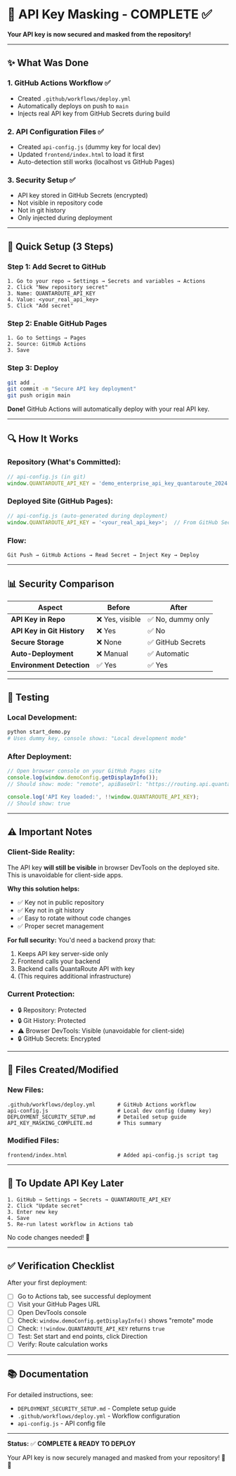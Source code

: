 # 🔐 API Key Masking - COMPLETE ✅

**Your API key is now secured and masked from the repository!**

---

## ✨ What Was Done

### 1. **GitHub Actions Workflow** ✅
   - Created `.github/workflows/deploy.yml`
   - Automatically deploys on push to `main`
   - Injects real API key from GitHub Secrets during build

### 2. **API Configuration Files** ✅
   - Created `api-config.js` (dummy key for local dev)
   - Updated `frontend/index.html` to load it first
   - Auto-detection still works (localhost vs GitHub Pages)

### 3. **Security Setup** ✅
   - API key stored in GitHub Secrets (encrypted)
   - Not visible in repository code
   - Not in git history
   - Only injected during deployment

---

## 🚀 Quick Setup (3 Steps)

### **Step 1: Add Secret to GitHub**
```
1. Go to your repo → Settings → Secrets and variables → Actions
2. Click "New repository secret"
3. Name: QUANTAROUTE_API_KEY
4. Value: <your_real_api_key>
5. Click "Add secret"
```

### **Step 2: Enable GitHub Pages**
```
1. Go to Settings → Pages
2. Source: GitHub Actions
3. Save
```

### **Step 3: Deploy**
```bash
git add .
git commit -m "Secure API key deployment"
git push origin main
```

**Done!** GitHub Actions will automatically deploy with your real API key.

---

## 🔍 How It Works

### Repository (What's Committed):
```javascript
// api-config.js (in git)
window.QUANTAROUTE_API_KEY = 'demo_enterprise_api_key_quantaroute_2024';  // Dummy
```

### Deployed Site (GitHub Pages):
```javascript
// api-config.js (auto-generated during deployment)
window.QUANTAROUTE_API_KEY = '<your_real_api_key>';  // From GitHub Secrets
```

### Flow:
```
Git Push → GitHub Actions → Read Secret → Inject Key → Deploy
```

---

## 📊 Security Comparison

| Aspect | Before | After |
|--------|--------|-------|
| **API Key in Repo** | ❌ Yes, visible | ✅ No, dummy only |
| **API Key in Git History** | ❌ Yes | ✅ No |
| **Secure Storage** | ❌ None | ✅ GitHub Secrets |
| **Auto-Deployment** | ❌ Manual | ✅ Automatic |
| **Environment Detection** | ✅ Yes | ✅ Yes |

---

## 🧪 Testing

### Local Development:
```bash
python start_demo.py
# Uses dummy key, console shows: "Local development mode"
```

### After Deployment:
```javascript
// Open browser console on your GitHub Pages site
console.log(window.demoConfig.getDisplayInfo());
// Should show: mode: "remote", apiBaseUrl: "https://routing.api.quantaroute.com/v1"

console.log('API Key loaded:', !!window.QUANTAROUTE_API_KEY);
// Should show: true
```

---

## ⚠️ Important Notes

### Client-Side Reality:
The API key **will still be visible** in browser DevTools on the deployed site. This is unavoidable for client-side apps.

**Why this solution helps:**
- ✅ Key not in public repository
- ✅ Key not in git history
- ✅ Easy to rotate without code changes
- ✅ Proper secret management

**For full security:**
You'd need a backend proxy that:
1. Keeps API key server-side only
2. Frontend calls your backend
3. Backend calls QuantaRoute API with key
4. (This requires additional infrastructure)

### Current Protection:
- 🔒 Repository: Protected
- 🔒 Git History: Protected  
- ⚠️ Browser DevTools: Visible (unavoidable for client-side)
- 🔒 GitHub Secrets: Encrypted

---

## 📁 Files Created/Modified

### New Files:
```
.github/workflows/deploy.yml       # GitHub Actions workflow
api-config.js                      # Local dev config (dummy key)
DEPLOYMENT_SECURITY_SETUP.md       # Detailed setup guide
API_KEY_MASKING_COMPLETE.md        # This summary
```

### Modified Files:
```
frontend/index.html                # Added api-config.js script tag
```

---

## 🔄 To Update API Key Later

```
1. GitHub → Settings → Secrets → QUANTAROUTE_API_KEY
2. Click "Update secret"
3. Enter new key
4. Save
5. Re-run latest workflow in Actions tab
```

No code changes needed! 🎉

---

## ✅ Verification Checklist

After your first deployment:

- [ ] Go to Actions tab, see successful deployment
- [ ] Visit your GitHub Pages URL
- [ ] Open DevTools console
- [ ] Check: `window.demoConfig.getDisplayInfo()` shows "remote" mode
- [ ] Check: `!!window.QUANTAROUTE_API_KEY` returns `true`
- [ ] Test: Set start and end points, click Direction
- [ ] Verify: Route calculation works

---

## 📚 Documentation

For detailed instructions, see:
- `DEPLOYMENT_SECURITY_SETUP.md` - Complete setup guide
- `.github/workflows/deploy.yml` - Workflow configuration
- `api-config.js` - API config file

---

**Status:** ✅ **COMPLETE & READY TO DEPLOY**

Your API key is now securely managed and masked from your repository! 🎉🔐

